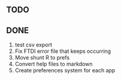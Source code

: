 ## TODO


## DONE

1. test csv export
1. Fix FTDI error file that keeps occurring
1. Move shunt R to prefs
1. Convert help files to markdown
1. Create preferences system for each app